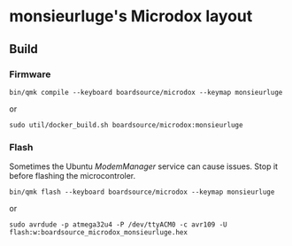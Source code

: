 # monsieurluge's Microdox layout

## Build

### Firmware

`bin/qmk compile --keyboard boardsource/microdox --keymap monsieurluge`

or

`sudo util/docker_build.sh boardsource/microdox:monsieurluge`

### Flash

Sometimes the Ubuntu _ModemManager_ service can cause issues. Stop it before flashing the microcontroler.

```
bin/qmk flash --keyboard boardsource/microdox --keymap monsieurluge
```

or

```
sudo avrdude -p atmega32u4 -P /dev/ttyACM0 -c avr109 -U flash:w:boardsource_microdox_monsieurluge.hex
```
